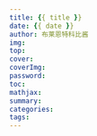 ```yaml
---
title: {{ title }}
date: {{ date }}
author: 布莱恩特科比酱
img:
top:
cover:
coverImg:
password:
toc:
mathjax:
summary:
categories:
tags:
---
```

